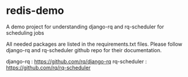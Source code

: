 # redis-demo

A demo project for understanding django-rq and rq-scheduler for scheduling jobs

All needed packages are listed in the requirements.txt files.
Please follow django-rq and rq-scheduler github repo for their documentation.

django-rq : https://github.com/rq/django-rq
rq-scheduler : https://github.com/rq/rq-scheduler
